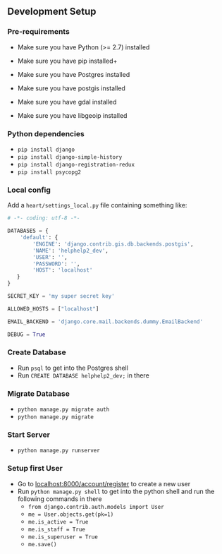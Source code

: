 ## Development Setup

### Pre-requirements
* Make sure you have Python (>= 2.7) installed
* Make sure you have pip installed+

* Make sure you have Postgres installed
* Make sure you have postgis installed
* Make sure you have gdal installed
* Make sure you have libgeoip installed

### Python dependencies
* `pip install django`
* `pip install django-simple-history`
* `pip install django-registration-redux`
* `pip install psycopg2`

### Local config
Add a `heart/settings_local.py` file containing something like:

```python
# -*- coding: utf-8 -*-

DATABASES = {
    'default': {
        'ENGINE': 'django.contrib.gis.db.backends.postgis',
        'NAME': 'helphelp2_dev',
        'USER': '',
        'PASSWORD': '',
        'HOST': 'localhost'
   }
}

SECRET_KEY = 'my super secret key'

ALLOWED_HOSTS = ["localhost"]

EMAIL_BACKEND = 'django.core.mail.backends.dummy.EmailBackend'

DEBUG = True
```

### Create Database
* Run `psql` to get into the Postgres shell
* Run `CREATE DATABASE helphelp2_dev;` in there

### Migrate Database
* `python manage.py migrate auth`
* `python manage.py migrate`

### Start Server
* `python manage.py runserver`

### Setup first User
* Go to [localhost:8000/account/register](http://localhost:8000/account/register/) to create a new user
* Run `python manage.py shell` to get into the python shell and run the following commands in there
  * `from django.contrib.auth.models import User`
  * `me = User.objects.get(pk=1)`
  * `me.is_active = True`
  * `me.is_staff = True`
  * `me.is_superuser = True`
  * `me.save()`
